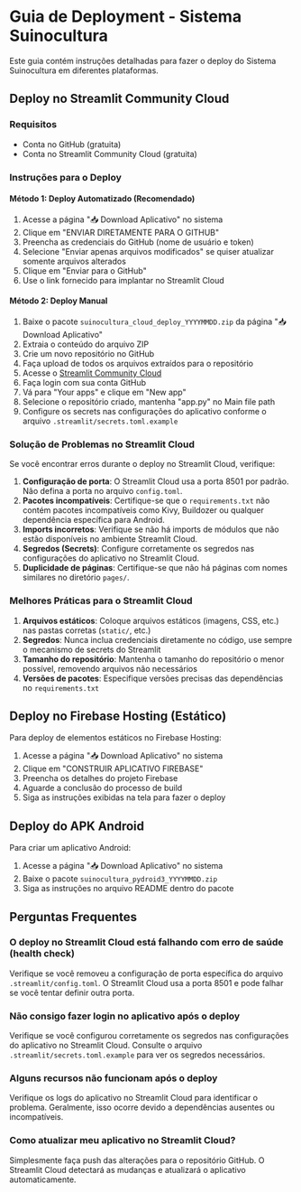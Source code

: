 # Guia de Deployment - Sistema Suinocultura

Este guia contém instruções detalhadas para fazer o deploy do Sistema Suinocultura em diferentes plataformas.

## Deploy no Streamlit Community Cloud

### Requisitos
- Conta no GitHub (gratuita)
- Conta no Streamlit Community Cloud (gratuita)

### Instruções para o Deploy

#### Método 1: Deploy Automatizado (Recomendado)

1. Acesse a página "📥 Download Aplicativo" no sistema
2. Clique em "ENVIAR DIRETAMENTE PARA O GITHUB"
3. Preencha as credenciais do GitHub (nome de usuário e token)
4. Selecione "Enviar apenas arquivos modificados" se quiser atualizar somente arquivos alterados
5. Clique em "Enviar para o GitHub"
6. Use o link fornecido para implantar no Streamlit Cloud

#### Método 2: Deploy Manual

1. Baixe o pacote `suinocultura_cloud_deploy_YYYYMMDD.zip` da página "📥 Download Aplicativo"
2. Extraia o conteúdo do arquivo ZIP
3. Crie um novo repositório no GitHub
4. Faça upload de todos os arquivos extraídos para o repositório
5. Acesse o [Streamlit Community Cloud](https://streamlit.io)
6. Faça login com sua conta GitHub
7. Vá para "Your apps" e clique em "New app"
8. Selecione o repositório criado, mantenha "app.py" no Main file path
9. Configure os secrets nas configurações do aplicativo conforme o arquivo `.streamlit/secrets.toml.example`

### Solução de Problemas no Streamlit Cloud

Se você encontrar erros durante o deploy no Streamlit Cloud, verifique:

1. **Configuração de porta**: O Streamlit Cloud usa a porta 8501 por padrão. Não defina a porta no arquivo `config.toml`.
2. **Pacotes incompatíveis**: Certifique-se que o `requirements.txt` não contém pacotes incompatíveis como Kivy, Buildozer ou qualquer dependência específica para Android.
3. **Imports incorretos**: Verifique se não há imports de módulos que não estão disponíveis no ambiente Streamlit Cloud.
4. **Segredos (Secrets)**: Configure corretamente os segredos nas configurações do aplicativo no Streamlit Cloud.
5. **Duplicidade de páginas**: Certifique-se que não há páginas com nomes similares no diretório `pages/`.

### Melhores Práticas para o Streamlit Cloud

1. **Arquivos estáticos**: Coloque arquivos estáticos (imagens, CSS, etc.) nas pastas corretas (`static/`, etc.)
2. **Segredos**: Nunca inclua credenciais diretamente no código, use sempre o mecanismo de secrets do Streamlit
3. **Tamanho do repositório**: Mantenha o tamanho do repositório o menor possível, removendo arquivos não necessários
4. **Versões de pacotes**: Especifique versões precisas das dependências no `requirements.txt`

## Deploy no Firebase Hosting (Estático)

Para deploy de elementos estáticos no Firebase Hosting:

1. Acesse a página "📥 Download Aplicativo" no sistema
2. Clique em "CONSTRUIR APLICATIVO FIREBASE"
3. Preencha os detalhes do projeto Firebase
4. Aguarde a conclusão do processo de build
5. Siga as instruções exibidas na tela para fazer o deploy

## Deploy do APK Android

Para criar um aplicativo Android:

1. Acesse a página "📥 Download Aplicativo" no sistema
2. Baixe o pacote `suinocultura_pydroid3_YYYYMMDD.zip`
3. Siga as instruções no arquivo README dentro do pacote

## Perguntas Frequentes

### O deploy no Streamlit Cloud está falhando com erro de saúde (health check)

Verifique se você removeu a configuração de porta específica do arquivo `.streamlit/config.toml`. O Streamlit Cloud usa a porta 8501 e pode falhar se você tentar definir outra porta.

### Não consigo fazer login no aplicativo após o deploy

Verifique se você configurou corretamente os segredos nas configurações do aplicativo no Streamlit Cloud. Consulte o arquivo `.streamlit/secrets.toml.example` para ver os segredos necessários.

### Alguns recursos não funcionam após o deploy

Verifique os logs do aplicativo no Streamlit Cloud para identificar o problema. Geralmente, isso ocorre devido a dependências ausentes ou incompatíveis.

### Como atualizar meu aplicativo no Streamlit Cloud?

Simplesmente faça push das alterações para o repositório GitHub. O Streamlit Cloud detectará as mudanças e atualizará o aplicativo automaticamente.